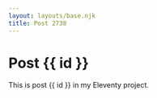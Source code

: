 ```yaml
---
layout: layouts/base.njk
title: Post 2738
---
```


# Post {{ id }}

This is post {{ id }} in my Eleventy project.
